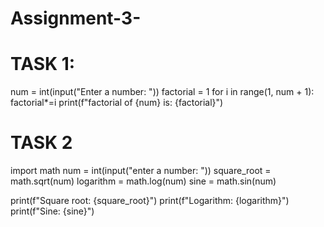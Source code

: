 # Assignment-3-

# TASK 1:
num = int(input("Enter a number: "))
factorial = 1
for i in range(1, num + 1):
    factorial*=i
print(f"factorial  of {num} is: {factorial}")

# TASK 2
import math
num = int(input("enter a number: "))
square_root = math.sqrt(num)
logarithm = math.log(num)
sine = math.sin(num)

print(f"Square root: {square_root}")
print(f"Logarithm: {logarithm}")
print(f"Sine: {sine}")
